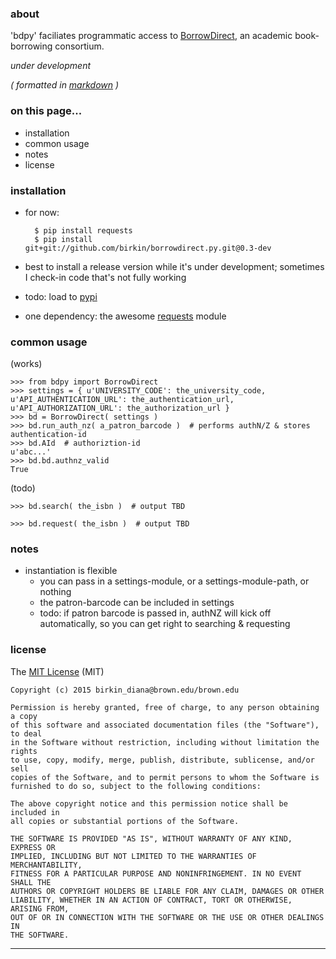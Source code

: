 ### about ###

'bdpy' faciliates programmatic access to [BorrowDirect](http://www.borrowdirect.org), an academic book-borrowing consortium.

_under development_

_( formatted in [markdown](http://daringfireball.net/projects/markdown/) )_



### on this page... ###

- installation
- common usage
- notes
- license



### installation ###

- for now:

        $ pip install requests
        $ pip install git+git://github.com/birkin/borrowdirect.py.git@0.3-dev

- best to install a release version while it's under development; sometimes I check-in code that's not fully working

- todo: load to [pypi](https://pypi.python.org/pypi)

- one dependency: the awesome [requests](http://docs.python-requests.org/en/latest/) module



### common usage ###

(works)

    >>> from bdpy import BorrowDirect
    >>> settings = { u'UNIVERSITY_CODE': the_university_code, u'API_AUTHENTICATION_URL': the_authentication_url, u'API_AUTHORIZATION_URL': the_authorization_url }
    >>> bd = BorrowDirect( settings )
    >>> bd.run_auth_nz( a_patron_barcode )  # performs authN/Z & stores authentication-id
    >>> bd.AId  # authoriztion-id
    u'abc...'
    >>> bd.bd.authnz_valid
    True

(todo)

    >>> bd.search( the_isbn )  # output TBD

    >>> bd.request( the_isbn )  # output TBD



### notes ###

- instantiation is flexible
    - you can pass in a settings-module, or a settings-module-path, or nothing
    - the patron-barcode can be included in settings
    - todo: if patron barcode is passed in, authNZ will kick off automatically, so you can get right to searching & requesting



### license ###

The [MIT License](http://opensource.org/licenses/MIT) (MIT)

    Copyright (c) 2015 birkin_diana@brown.edu/brown.edu

    Permission is hereby granted, free of charge, to any person obtaining a copy
    of this software and associated documentation files (the "Software"), to deal
    in the Software without restriction, including without limitation the rights
    to use, copy, modify, merge, publish, distribute, sublicense, and/or sell
    copies of the Software, and to permit persons to whom the Software is
    furnished to do so, subject to the following conditions:

    The above copyright notice and this permission notice shall be included in
    all copies or substantial portions of the Software.

    THE SOFTWARE IS PROVIDED "AS IS", WITHOUT WARRANTY OF ANY KIND, EXPRESS OR
    IMPLIED, INCLUDING BUT NOT LIMITED TO THE WARRANTIES OF MERCHANTABILITY,
    FITNESS FOR A PARTICULAR PURPOSE AND NONINFRINGEMENT. IN NO EVENT SHALL THE
    AUTHORS OR COPYRIGHT HOLDERS BE LIABLE FOR ANY CLAIM, DAMAGES OR OTHER
    LIABILITY, WHETHER IN AN ACTION OF CONTRACT, TORT OR OTHERWISE, ARISING FROM,
    OUT OF OR IN CONNECTION WITH THE SOFTWARE OR THE USE OR OTHER DEALINGS IN
    THE SOFTWARE.



---
